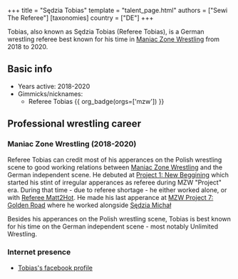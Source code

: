 +++
title = "Sędzia Tobias"
template = "talent_page.html"
authors = ["Sewi The Referee"]
[taxonomies]
country = ["DE"]
+++

Tobias, also known as Sędzia Tobias (Referee Tobias), is a German wrestling referee best known for his time in [Maniac Zone Wrestling](@/o/mzw.md) from 2018 to 2020.

## Basic info

* Years active: 2018-2020
* Gimmicks/nicknames:
  - Referee Tobias {{ org_badge(orgs=['mzw']) }}
 
## Professional wrestling career

### Maniac Zone Wrestling (2018-2020)

Referee Tobias can credit most of his apperances on the Polish wrestling scene to good working relations between [Maniac Zone Wrestling](@/o/mzw.md) and the German independent scene. He debuted at [Project 1: New Beggining](@/e/mzw/2018-10-13-mzw-project-1-new-beginning.md) which started his stint of irregular apperances as referee during MZW "Project" era. During that time - due to referee shortage - he either worked alone, or with [Referee Matt2Hot](sedzia-matt2hot.md). He made his last apperance at [MZW Project 7: Golden Road](2/e/mzw/2020-01-18-mzw-project-7-golden-road.md) where he worked alongside [Sędzia Michał](@/w/sedzia-michal.md)

Besides his apperances on the Polish wrestling scene, Tobias is best known for his time on the German independent scene - most notably Unlimited Wrestling.

### Internet presence

* [Tobias's facebook profile](https://www.facebook.com/TobitheRingRichter/)
